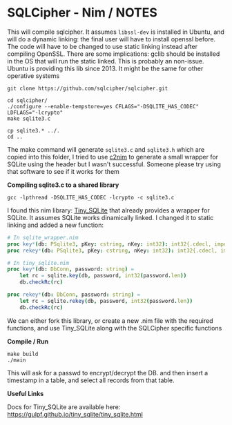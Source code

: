 SQLCipher - Nim / NOTES
===

This will compile sqlcipher. It assumes `libssl-dev` is installed in Ubuntu, and will do a dynamic linking: the final user will have to install openssl before. The code will have to be changed to use static linking instead after compiling OpenSSL. There are some implications: gclib should be installed in the OS that will run the static linked. This is probably an non-issue. Ubuntu is providing this lib since 2013. It might be the same for other operative systems

```
git clone https://github.com/sqlcipher/sqlcipher.git

cd sqlcipher/
./configure --enable-tempstore=yes CFLAGS="-DSQLITE_HAS_CODEC" LDFLAGS="-lcrypto"
make sqlite3.c

cp sqlite3.* ../.
cd ..
```

The make command will generate `sqlite3.c` and `sqlite3.h` which are copied into this folder, I tried to use [c2nim](https://github.com/nim-lang/c2nim) to generate a small wrapper for SQLite using the header but I wasn't successful. Someone please try using that software to see if it works for them


**Compiling sqlite3.c to a shared library**
```
gcc -lpthread -DSQLITE_HAS_CODEC -lcrypto -c sqlite3.c
```

I found this nim library: [Tiny_SQLite](https://github.com/GULPF/tiny_sqlite/blob/master/src/tiny_sqlite/sqlite_wrapper.nim) that already provides a wrapper for SQLite. It assumes SQLite works dinamically linked. I changed it to static linking and added a new function:

```nim
# In sqlite_wrapper.nim
proc key*(db: PSqlite3, pKey: cstring, nKey: int32): int32{.cdecl, importc: "sqlite3_key".}
proc rekey*(db: PSqlite3, pKey: cstring, nKey: int32): int32{.cdecl, importc: "sqlite3_rekey".}

# In tiny_sqlite.nim
proc key*(db: DbConn, password: string) =
    let rc = sqlite.key(db, password, int32(password.len))
    db.checkRc(rc)

proc rekey*(db: DbConn, password: string) =
    let rc = sqlite.rekey(db, password, int32(password.len))
    db.checkRc(rc)

```

We can either fork this library, or create a new .nim file with the required functions, and use Tiny_SQLite along with the SQLCipher specific functions

**Compile / Run**
```
make build
./main
```

This will ask for a passwd to encrypt/decrypt the DB. and then insert a timestamp in a table, and select all records from that table. 

**Useful Links**

Docs for Tiny_SQLite are available here: https://gulpf.github.io/tiny_sqlite/tiny_sqlite.html



